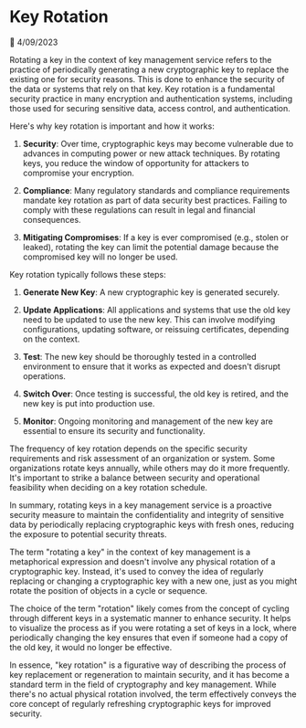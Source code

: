 # Key Rotation 

📅 4/09/2023

Rotating a key in the context of key management service refers to the practice of periodically generating a new cryptographic key to replace the existing one for security reasons. This is done to enhance the security of the data or systems that rely on that key. Key rotation is a fundamental security practice in many encryption and authentication systems, including those used for securing sensitive data, access control, and authentication.

Here's why key rotation is important and how it works:

1. **Security**: Over time, cryptographic keys may become vulnerable due to advances in computing power or new attack techniques. By rotating keys, you reduce the window of opportunity for attackers to compromise your encryption.

2. **Compliance**: Many regulatory standards and compliance requirements mandate key rotation as part of data security best practices. Failing to comply with these regulations can result in legal and financial consequences.

3. **Mitigating Compromises**: If a key is ever compromised (e.g., stolen or leaked), rotating the key can limit the potential damage because the compromised key will no longer be used.

Key rotation typically follows these steps:

1. **Generate New Key**: A new cryptographic key is generated securely.

2. **Update Applications**: All applications and systems that use the old key need to be updated to use the new key. This can involve modifying configurations, updating software, or reissuing certificates, depending on the context.

3. **Test**: The new key should be thoroughly tested in a controlled environment to ensure that it works as expected and doesn't disrupt operations.

4. **Switch Over**: Once testing is successful, the old key is retired, and the new key is put into production use.

5. **Monitor**: Ongoing monitoring and management of the new key are essential to ensure its security and functionality.

The frequency of key rotation depends on the specific security requirements and risk assessment of an organization or system. Some organizations rotate keys annually, while others may do it more frequently. It's important to strike a balance between security and operational feasibility when deciding on a key rotation schedule.

In summary, rotating keys in a key management service is a proactive security measure to maintain the confidentiality and integrity of sensitive data by periodically replacing cryptographic keys with fresh ones, reducing the exposure to potential security threats.

The term "rotating a key" in the context of key management is a metaphorical expression and doesn't involve any physical rotation of a cryptographic key. Instead, it's used to convey the idea of regularly replacing or changing a cryptographic key with a new one, just as you might rotate the position of objects in a cycle or sequence.

The choice of the term "rotation" likely comes from the concept of cycling through different keys in a systematic manner to enhance security. It helps to visualize the process as if you were rotating a set of keys in a lock, where periodically changing the key ensures that even if someone had a copy of the old key, it would no longer be effective.

In essence, "key rotation" is a figurative way of describing the process of key replacement or regeneration to maintain security, and it has become a standard term in the field of cryptography and key management. While there's no actual physical rotation involved, the term effectively conveys the core concept of regularly refreshing cryptographic keys for improved security.